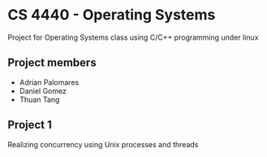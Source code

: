 # CS 4440 - Operating Systems

Project for Operating Systems class using C/C++ programming under linux

## Project members

* Adrian Palomares
* Daniel Gomez
* Thuan Tang

## Project 1

Realizing concurrency using Unix processes and threads

